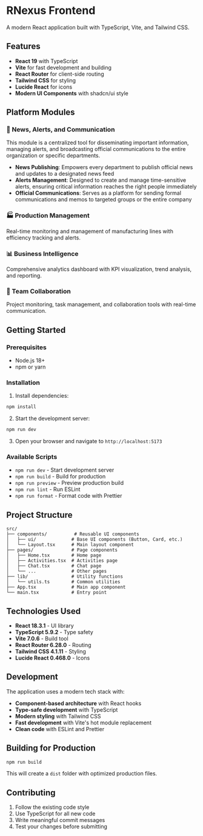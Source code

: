 # RNexus Frontend

A modern React application built with TypeScript, Vite, and Tailwind CSS.

## Features

- **React 19** with TypeScript
- **Vite** for fast development and building
- **React Router** for client-side routing
- **Tailwind CSS** for styling
- **Lucide React** for icons
- **Modern UI Components** with shadcn/ui style

## Platform Modules

### 📢 News, Alerts, and Communication
This module is a centralized tool for disseminating important information, managing alerts, and broadcasting official communications to the entire organization or specific departments.

- **News Publishing**: Empowers every department to publish official news and updates to a designated news feed
- **Alerts Management**: Designed to create and manage time-sensitive alerts, ensuring critical information reaches the right people immediately
- **Official Communications**: Serves as a platform for sending formal communications and memos to targeted groups or the entire company

### 🏭 Production Management
Real-time monitoring and management of manufacturing lines with efficiency tracking and alerts.

### 📊 Business Intelligence
Comprehensive analytics dashboard with KPI visualization, trend analysis, and reporting.

### 👥 Team Collaboration
Project monitoring, task management, and collaboration tools with real-time communication.

## Getting Started

### Prerequisites

- Node.js 18+
- npm or yarn

### Installation

1. Install dependencies:

```bash
npm install
```

2. Start the development server:

```bash
npm run dev
```

3. Open your browser and navigate to `http://localhost:5173`

### Available Scripts

- `npm run dev` - Start development server
- `npm run build` - Build for production
- `npm run preview` - Preview production build
- `npm run lint` - Run ESLint
- `npm run format` - Format code with Prettier

## Project Structure

```
src/
├── components/          # Reusable UI components
│   ├── ui/             # Base UI components (Button, Card, etc.)
│   └── Layout.tsx      # Main layout component
├── pages/              # Page components
│   ├── Home.tsx        # Home page
│   ├── Activities.tsx  # Activities page
│   ├── Chat.tsx        # Chat page
│   └── ...             # Other pages
├── lib/                # Utility functions
│   └── utils.ts        # Common utilities
├── App.tsx             # Main app component
└── main.tsx            # Entry point
```

## Technologies Used

- **React 18.3.1** - UI library
- **TypeScript 5.9.2** - Type safety
- **Vite 7.0.6** - Build tool
- **React Router 6.28.0** - Routing
- **Tailwind CSS 4.1.11** - Styling
- **Lucide React 0.468.0** - Icons

## Development

The application uses a modern tech stack with:

- **Component-based architecture** with React hooks
- **Type-safe development** with TypeScript
- **Modern styling** with Tailwind CSS
- **Fast development** with Vite's hot module replacement
- **Clean code** with ESLint and Prettier

## Building for Production

```bash
npm run build
```

This will create a `dist` folder with optimized production files.

## Contributing

1. Follow the existing code style
2. Use TypeScript for all new code
3. Write meaningful commit messages
4. Test your changes before submitting
